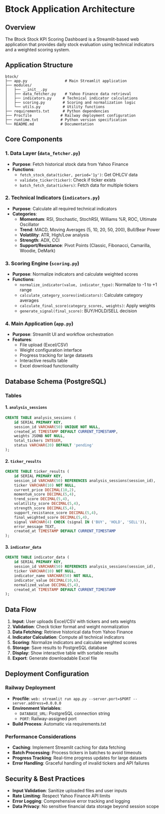 # Btock Application Architecture

## Overview
The Btock Stock KPI Scoring Dashboard is a Streamlit-based web application that provides daily stock evaluation using technical indicators and a weighted scoring system.

## Application Structure

```
btock/
├── app.py                 # Main Streamlit application
├── modules/
│   ├── __init__.py
│   ├── data_fetcher.py    # Yahoo Finance data retrieval
│   ├── indicators.py     # Technical indicator calculations
│   ├── scoring.py        # Scoring and normalization logic
│   └── utils.py          # Utility functions
├── requirements.txt      # Python dependencies
├── Procfile             # Railway deployment configuration
├── runtime.txt          # Python version specification
└── README.md            # Documentation
```

## Core Components

### 1. Data Layer (`data_fetcher.py`)
- **Purpose**: Fetch historical stock data from Yahoo Finance
- **Functions**:
  - `fetch_stock_data(ticker, period='1y')`: Get OHLCV data
  - `validate_ticker(ticker)`: Check if ticker exists
  - `batch_fetch_data(tickers)`: Fetch data for multiple tickers

### 2. Technical Indicators (`indicators.py`)
- **Purpose**: Calculate all required technical indicators
- **Categories**:
  - **Momentum**: RSI, Stochastic, StochRSI, Williams %R, ROC, Ultimate Oscillator
  - **Trend**: MACD, Moving Averages (5, 10, 20, 50, 200), Bull/Bear Power
  - **Volatility**: ATR, High/Low analysis
  - **Strength**: ADX, CCI
  - **Support/Resistance**: Pivot Points (Classic, Fibonacci, Camarilla, Woodie, DeMark)

### 3. Scoring Engine (`scoring.py`)
- **Purpose**: Normalize indicators and calculate weighted scores
- **Functions**:
  - `normalize_indicator(value, indicator_type)`: Normalize to -1 to +1 range
  - `calculate_category_scores(indicators)`: Calculate category averages
  - `calculate_final_score(category_scores, weights)`: Apply weights
  - `generate_signal(final_score)`: BUY/HOLD/SELL decision

### 4. Main Application (`app.py`)
- **Purpose**: Streamlit UI and workflow orchestration
- **Features**:
  - File upload (Excel/CSV)
  - Weight configuration interface
  - Progress tracking for large datasets
  - Interactive results table
  - Excel download functionality

## Database Schema (PostgreSQL)

### Tables

#### 1. `analysis_sessions`
```sql
CREATE TABLE analysis_sessions (
    id SERIAL PRIMARY KEY,
    session_id VARCHAR(50) UNIQUE NOT NULL,
    created_at TIMESTAMP DEFAULT CURRENT_TIMESTAMP,
    weights JSONB NOT NULL,
    total_tickers INTEGER,
    status VARCHAR(20) DEFAULT 'pending'
);
```

#### 2. `ticker_results`
```sql
CREATE TABLE ticker_results (
    id SERIAL PRIMARY KEY,
    session_id VARCHAR(50) REFERENCES analysis_sessions(session_id),
    ticker VARCHAR(10) NOT NULL,
    current_price DECIMAL(10,2),
    momentum_score DECIMAL(5,4),
    trend_score DECIMAL(5,4),
    volatility_score DECIMAL(5,4),
    strength_score DECIMAL(5,4),
    support_resistance_score DECIMAL(5,4),
    final_weighted_score DECIMAL(5,4),
    signal VARCHAR(4) CHECK (signal IN ('BUY', 'HOLD', 'SELL')),
    error_message TEXT,
    created_at TIMESTAMP DEFAULT CURRENT_TIMESTAMP
);
```

#### 3. `indicator_data`
```sql
CREATE TABLE indicator_data (
    id SERIAL PRIMARY KEY,
    session_id VARCHAR(50) REFERENCES analysis_sessions(session_id),
    ticker VARCHAR(10) NOT NULL,
    indicator_name VARCHAR(50) NOT NULL,
    indicator_value DECIMAL(10,6),
    normalized_value DECIMAL(5,4),
    created_at TIMESTAMP DEFAULT CURRENT_TIMESTAMP
);
```

## Data Flow

1. **Input**: User uploads Excel/CSV with tickers and sets weights
2. **Validation**: Check ticker format and weight normalization
3. **Data Fetching**: Retrieve historical data from Yahoo Finance
4. **Indicator Calculation**: Compute all technical indicators
5. **Scoring**: Normalize indicators and calculate weighted scores
6. **Storage**: Save results to PostgreSQL database
7. **Display**: Show interactive table with sortable results
8. **Export**: Generate downloadable Excel file

## Deployment Configuration

### Railway Deployment
- **Procfile**: `web: streamlit run app.py --server.port=$PORT --server.address=0.0.0.0`
- **Environment Variables**:
  - `DATABASE_URL`: PostgreSQL connection string
  - `PORT`: Railway-assigned port
- **Build Process**: Automatic via requirements.txt

### Performance Considerations
- **Caching**: Implement Streamlit caching for data fetching
- **Batch Processing**: Process tickers in batches to avoid timeouts
- **Progress Tracking**: Real-time progress updates for large datasets
- **Error Handling**: Graceful handling of invalid tickers and API failures

## Security & Best Practices
- **Input Validation**: Sanitize uploaded files and user inputs
- **Rate Limiting**: Respect Yahoo Finance API limits
- **Error Logging**: Comprehensive error tracking and logging
- **Data Privacy**: No sensitive financial data storage beyond session scope
